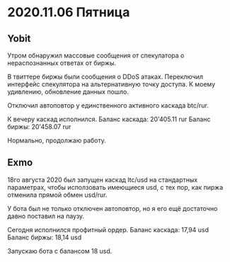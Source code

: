 # 2020.11.06 Пятница
## Yobit
Утром обнаружил массовые сообщения от спекулатора о нераспознанных ответах от биржы.

В твиттере биржы были сообщения о DDoS атаках.
Переключил интерфейс спекулятора на альтернативную точку доступа. К моему удивлению, обновление данных пошло.

Отключил автоповтор у единственного активного каскада btc/rur.

К вечеру каскад исполнился.
Баланс каскада: 20'405.11 rur
Баланс биржы: 20'458.07 rur

Нормально, продолжаю работу.
## Exmo
18го августа 2020 был запущен каскад ltc/usd на стандартных параметрах, чтобы исползовать имеющиеся usd, с тех пор, как пиржа отменила прямой обмен usd/rur.

У бота был не только отключен автоповтор, но я его ещё достаточно давно поставил на паузу.

Сегодня исполнился профитный ордер.
Баланс каскада: 17,94 usd
Баланс биржы: 18,14 usd

Запускаю бота с балансом 18 usd.
